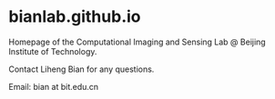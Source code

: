 # bianlab.github.io
Homepage of the Computational Imaging and Sensing Lab @ Beijing Institute of Technology.

Contact Liheng Bian for any questions.

Email: bian at bit.edu.cn
